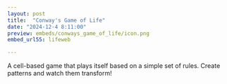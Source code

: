 ```yaml
---
layout: post
title:  "Conway's Game of Life"
date: "2024-12-4 8:11:00"
preview: embeds/conways_game_of_life/icon.png
embed_url55: lifeweb

---
```

A cell-based game that plays itself based on a simple set of rules. Create patterns and watch them transform!